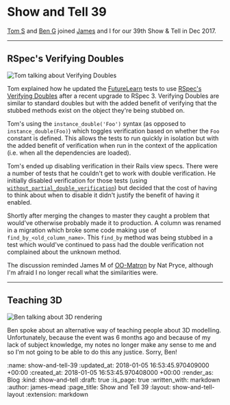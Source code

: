 Show and Tell 39
================

[Tom S][tom-stuart] and [Ben G][ben-griffiths] joined [James][james-mead] and I for our 39th Show & Tell in Dec 2017.

[ben-griffiths]: https://twitter.com/beng
[james-mead]: /james-mead
[tom-stuart]: http://codon.com/

---

## RSpec's Verifying Doubles

![Tom talking about Verifying Doubles](/images/blog/2017-12-13-show-and-tell-39-tom-s.jpg)

Tom explained how he updated the [FutureLearn][futurelearn] tests to use [RSpec's Verifying Doubles][rspec-verifying-doubles] after a recent upgrade to RSpec 3. Verifying Doubles are similar to standard doubles but with the added benefit of verifying that the stubbed methods exist on the object they're being stubbed on.

Tom's using the `instance_double('Foo')` syntax (as opposed to `instance_double(Foo)`) which toggles verification based on whether the `Foo` constant is defined. This allows the tests to run quickly in isolation but with the added benefit of verification when run in the context of the application (i.e. when all the dependencies are loaded).

Tom's ended up disabling verification in their Rails view specs. There were a number of tests that he couldn't get to work with double verification. He initially disabled verification for those tests (using [`without_partial_double_verification`][rspec-without-partial-verification]) but decided that the cost of having to think about when to disable it didn't justify the benefit of having it enabled.

Shortly after merging the changes to master they caught a problem that would've otherwise probably made it to production. A column was renamed in a migration which broke some code making use of `find_by_<old_column_name>`. This `find_by` method was being stubbed in a test which would've continued to pass had the double verification not complained about the unknown method.

The discussion reminded James M of [OO-Matron][oo-matron] by Nat Pryce, although I'm afraid I no longer recall what the similarities were.

[futurelearn]: https://www.futurelearn.com/
[oo-matron]: https://blog.magpiebrain.com/2004/07/27/oo-matron/
[rspec-verifying-doubles]: http://rspec.info/blog/2014/05/notable-changes-in-rspec-3/#verifying-doubles
[rspec-without-partial-verification]: http://rspec.info/blog/2017/05/rspec-3-6-has-been-released/#mocks-withoutpartialdoubleverification

---

## Teaching 3D

![Ben talking about 3D rendering](/images/blog/2017-12-13-show-and-tell-39-ben-g.jpg)

Ben spoke about an alternative way of teaching people about 3D modelling. Unfortunately, because the event was 6 months ago and because of my lack of subject knowledge, my notes no longer make any sense to me and so I'm not going to be able to do this any justice. Sorry, Ben!

:name: show-and-tell-39
:updated_at: 2018-01-05 16:53:45.970409000 +00:00
:created_at: 2018-01-05 16:53:45.970408000 +00:00
:render_as: Blog
:kind: show-and-tell
:draft: true
:is_page: true
:written_with: markdown
:author: james-mead
:page_title: Show and Tell 39
:layout: show-and-tell-layout
:extension: markdown
